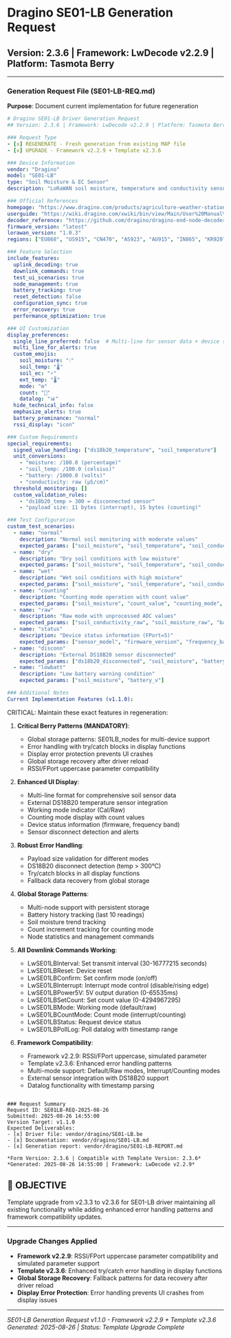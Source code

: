 # Dragino SE01-LB Generation Request
## Version: 2.3.6 | Framework: LwDecode v2.2.9 | Platform: Tasmota Berry

---

### Generation Request File (SE01-LB-REQ.md)

**Purpose**: Document current implementation for future regeneration

```yaml
# Dragino SE01-LB Driver Generation Request
## Version: 2.3.6 | Framework: LwDecode v2.2.9 | Platform: Tasmota Berry

### Request Type
- [x] REGENERATE - Fresh generation from existing MAP file
- [x] UPGRADE - Framework v2.2.9 + Template v2.3.6

### Device Information
vendor: "Dragino"
model: "SE01-LB"
type: "Soil Moisture & EC Sensor"
description: "LoRaWAN soil moisture, temperature and conductivity sensor with external DS18B20 support"

### Official References
homepage: "https://www.dragino.com/products/agriculture-weather-station/item/277-se01-lb.html"
userguide: "https://wiki.dragino.com/xwiki/bin/view/Main/User%20Manual%20for%20LoRaWAN%20End%20Nodes/SE01-LB_LoRaWAN_Soil%20Moisture%26EC_Sensor_User_Manual/"
decoder_reference: "https://github.com/dragino/dragino-end-node-decoder/tree/main/"
firmware_version: "latest"
lorawan_version: "1.0.3"
regions: ["EU868", "US915", "CN470", "AS923", "AU915", "IN865", "KR920", "EU433"]

### Feature Selection
include_features:
  uplink_decoding: true
  downlink_commands: true
  test_ui_scenarios: true
  node_management: true
  battery_tracking: true
  reset_detection: false
  configuration_sync: true
  error_recovery: true
  performance_optimization: true

### UI Customization
display_preferences:
  single_line_preferred: false  # Multi-line for sensor data + device status
  multi_line_for_alerts: true
  custom_emojis: 
    soil_moisture: "💧"
    soil_temp: "🌡️"
    soil_ec: "⚡"
    ext_temp: "🌡️"
    mode: "⚙️"
    count: "🔢"
    datalog: "📊"
  hide_technical_info: false
  emphasize_alerts: true
  battery_prominance: "normal"
  rssi_display: "icon"

### Custom Requirements
special_requirements:
  signed_value_handling: ["ds18b20_temperature", "soil_temperature"]
  unit_conversions: 
    - "moisture: /100.0 (percentage)"
    - "soil_temp: /100.0 (celsius)" 
    - "battery: /1000.0 (volts)"
    - "conductivity: raw (µS/cm)"
  threshold_monitoring: []
  custom_validation_rules:
    - "ds18b20_temp > 300 = disconnected sensor"
    - "payload size: 11 bytes (interrupt), 15 bytes (counting)"

### Test Configuration
custom_test_scenarios:
  - name: "normal"
    description: "Normal soil monitoring with moderate values"
    expected_params: ["soil_moisture", "soil_temperature", "soil_conductivity", "ds18b20_temperature", "battery_v"]
  - name: "dry"
    description: "Dry soil conditions with low moisture"
    expected_params: ["soil_moisture", "soil_temperature", "soil_conductivity", "battery_v"]
  - name: "wet"
    description: "Wet soil conditions with high moisture"
    expected_params: ["soil_moisture", "soil_temperature", "soil_conductivity", "battery_v"]
  - name: "counting"
    description: "Counting mode operation with count value"
    expected_params: ["soil_moisture", "count_value", "counting_mode", "battery_v"]
  - name: "raw"
    description: "Raw mode with unprocessed ADC values"
    expected_params: ["soil_conductivity_raw", "soil_moisture_raw", "battery_v"]
  - name: "status"
    description: "Device status information (FPort=5)"
    expected_params: ["sensor_model", "firmware_version", "frequency_band", "battery_v"]
  - name: "disconn"
    description: "External DS18B20 sensor disconnected"
    expected_params: ["ds18b20_disconnected", "soil_moisture", "battery_v"]
  - name: "lowbatt"
    description: "Low battery warning condition"
    expected_params: ["soil_moisture", "battery_v"]

### Additional Notes
Current Implementation Features (v1.1.0):
```
CRITICAL: Maintain these exact features in regeneration:

1. **Critical Berry Patterns (MANDATORY)**:
   - Global storage patterns: SE01LB_nodes for multi-device support
   - Error handling with try/catch blocks in display functions
   - Display error protection prevents UI crashes
   - Global storage recovery after driver reload
   - RSSI/FPort uppercase parameter compatibility

2. **Enhanced UI Display**:
   - Multi-line format for comprehensive soil sensor data
   - External DS18B20 temperature sensor integration
   - Working mode indicator (Cal/Raw)
   - Counting mode display with count values
   - Device status information (firmware, frequency band)
   - Sensor disconnect detection and alerts

3. **Robust Error Handling**:
   - Payload size validation for different modes
   - DS18B20 disconnect detection (temp > 300°C)
   - Try/catch blocks in all display functions
   - Fallback data recovery from global storage

4. **Global Storage Patterns**:
   - Multi-node support with persistent storage
   - Battery history tracking (last 10 readings)
   - Soil moisture trend tracking
   - Count increment tracking for counting mode
   - Node statistics and management commands

5. **All Downlink Commands Working**:
   - LwSE01LBInterval: Set transmit interval (30-16777215 seconds)
   - LwSE01LBReset: Device reset
   - LwSE01LBConfirm: Set confirm mode (on/off)
   - LwSE01LBInterrupt: Interrupt mode control (disable/rising edge)
   - LwSE01LBPower5V: 5V output duration (0-65535ms)
   - LwSE01LBSetCount: Set count value (0-4294967295)
   - LwSE01LBMode: Working mode (default/raw)
   - LwSE01LBCountMode: Count mode (interrupt/counting)
   - LwSE01LBStatus: Request device status
   - LwSE01LBPollLog: Poll datalog with timestamp range

6. **Framework Compatibility**:
   - Framework v2.2.9: RSSI/FPort uppercase, simulated parameter
   - Template v2.3.6: Enhanced error handling patterns
   - Multi-mode support: Default/Raw modes, Interrupt/Counting modes
   - External sensor integration with DS18B20 support
   - Datalog functionality with timestamp parsing
```

### Request Summary
Request ID: SE01LB-REQ-2025-08-26
Submitted: 2025-08-26 14:55:00
Version Target: v1.1.0
Expected Deliverables:
- [x] Driver file: vendor/dragino/SE01-LB.be
- [x] Documentation: vendor/dragino/SE01-LB.md
- [x] Generation report: vendor/dragino/SE01-LB-REPORT.md

*Form Version: 2.3.6 | Compatible with Template Version: 2.3.6*
*Generated: 2025-08-26 14:55:00 | Framework: LwDecode v2.2.9*
```

## 🎯 OBJECTIVE
Template upgrade from v2.3.3 to v2.3.6 for SE01-LB driver maintaining all existing functionality while adding enhanced error handling patterns and framework compatibility updates.

---

### Upgrade Changes Applied
- **Framework v2.2.9**: RSSI/FPort uppercase parameter compatibility and simulated parameter support
- **Template v2.3.6**: Enhanced try/catch error handling in display functions
- **Global Storage Recovery**: Fallback patterns for data recovery after driver reload
- **Display Error Protection**: Error handling prevents UI crashes from display issues

---
*SE01-LB Generation Request v1.1.0 - Framework v2.2.9 + Template v2.3.6*
*Generated: 2025-08-26 | Status: Template Upgrade Complete*
